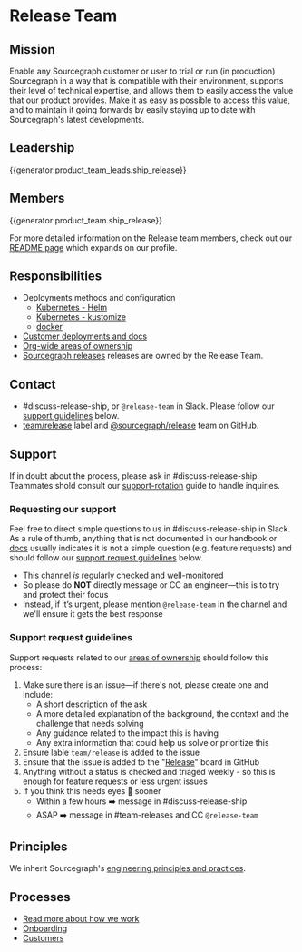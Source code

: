 # Release Team

## Mission

Enable any Sourcegraph customer or user to trial or run (in production) Sourcegraph in a way that is compatible with their environment, supports their level of technical expertise, and allows them to easily access the value that our product provides. Make it as easy as possible to access this value, and to maintain it going forwards by easily staying up to date with Sourcegraph's latest developments.

## Leadership

{{generator:product_team_leads.ship_release}}

## Members

{{generator:product_team.ship_release}}

For more detailed information on the Release team members, check out our [README page](./team/index.md) which expands on our profile.

## Responsibilities

- Deployments methods and configuration
  - [Kubernetes - Helm](./deployment/helm.md)
  - [Kubernetes - kustomize](https://github.com/sourcegraph/deploy-sourcegraph)
  - [docker](https://github.com/sourcegraph/deploy-sourcegraph-docker)
- [Customer deployments and docs](https://docs.sourcegraph.com/admin/install)
- [Org-wide areas of ownership](../../dev/process/engineering_ownership.md#delivery-and-delivery-tiger-team)
- [Sourcegraph releases](../../dev/process/releases/index.md) releases are owned by the Release Team.

## Contact

- #discuss-release-ship, or `@release-team` in Slack. Please follow our [support guidelines](#support-request-guidelines) below.
- [team/release](https://github.com/sourcegraph/sourcegraph/labels/team%2Frelease-ship) label and [@sourcegraph/release](https://github.com/orgs/sourcegraph/teams/release) team on GitHub.

## Support

If in doubt about the process, please ask in #discuss-release-ship. Teammates shold consult our [support-rotation](./processes.md#support-rotation) guide to handle inquiries.

### Requesting our support

Feel free to direct simple questions to us in #discuss-release-ship in Slack. As a rule of thumb, anything that is not documented in our handbook or [docs](https://sourcegraph.com/docs) usually indicates it is not a simple question (e.g. feature requests) and should follow our [support request guidelines](./#support-request-guidelines) below.

- This channel _is_ regularly checked and well-monitored
- So please do **NOT** directly message or CC an engineer—this is to try and protect their focus
- Instead, if it’s urgent, please mention `@release-team` in the channel and we'll ensure it gets the best response

### Support request guidelines

Support requests related to our [areas of ownership](./#responsibilities) should follow this process:

1. Make sure there is an issue—if there's not, please create one and include:
   - A short description of the ask
   - A more detailed explanation of the background, the context and the challenge that needs solving
   - Any guidance related to the impact this is having
   - Any extra information that could help us solve or prioritize this
2. Ensure lable `team/release` is added to the issue
3. Ensure that the issue is added to the "[Release](https://github.com/orgs/sourcegraph/projects/362)" board in GitHub
4. Anything without a status is checked and triaged weekly - so this is enough for feature requests or less urgent issues
5. If you think this needs eyes 👀 sooner
   - Within a few hours ➡️ message in #discuss-release-ship
   - ASAP ➡️ message in #team-releases and CC `@release-team`

<!-- ## Growth plan

TODO

## Tech stack

TODO-->

## Principles

We inherit Sourcegraph's [engineering principles and practices](../../dev/process/principles-and-practices.md).

## Processes

- [Read more about how we work](processes.md)
- [Onboarding](onboarding.md)
- [Customers](customers/index.md)

[devops]: ../devops/index.md
